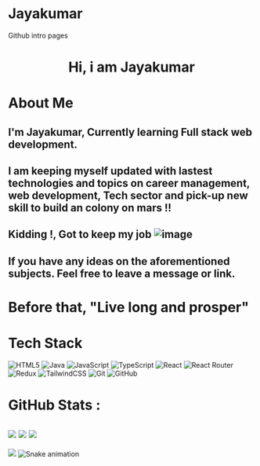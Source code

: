 # Jayakumar
Github intro pages
<div align="center"><h1> Hi, i am Jayakumar </h1> </div>

<!-- <img src="https://raw.githubusercontent.com/TheDudeThatCode/TheDudeThatCode/master/Assets/Hi.gif" width="32px"/>  -->

# About Me
## I'm Jayakumar, Currently learning Full stack web development.
## I am keeping myself updated with lastest technologies and topics on career management, web development, Tech sector and pick-up new skill to build an colony on mars !!
## Kidding !, Got to keep my job ![image](https://github.com/Jayakumar03/Jayakumar03/assets/86454250/a5235fb3-acb3-4684-961c-d6490f460214)

## If you have any ideas on the aforementioned subjects. Feel free to leave a message or link.
# Before that, "Live long and prosper"


# Tech Stack
![HTML5](https://img.shields.io/badge/html5-%23E34F26.svg?style=for-the-badge&logo=html5&logoColor=white)
![Java](https://img.shields.io/badge/java-%23ED8B00.svg?style=for-the-badge&logo=java&logoColor=white)
![JavaScript](https://img.shields.io/badge/javascript-%23323330.svg?style=for-the-badge&logo=javascript&logoColor=%23F7DF1E)
![TypeScript](https://img.shields.io/badge/typescript-%23007ACC.svg?style=for-the-badge&logo=typescript&logoColor=white)
![React](https://img.shields.io/badge/react-%2320232a.svg?style=for-the-badge&logo=react&logoColor=%2361DAFB)
![React Router](https://img.shields.io/badge/React_Router-CA4245?style=for-the-badge&logo=react-router&logoColor=white)
![Redux](https://img.shields.io/badge/redux-%23593d88.svg?style=for-the-badge&logo=redux&logoColor=white)
![TailwindCSS](https://img.shields.io/badge/tailwindcss-%2338B2AC.svg?style=for-the-badge&logo=tailwind-css&logoColor=white)
![Git](https://img.shields.io/badge/git-%23F05033.svg?style=for-the-badge&logo=git&logoColor=white)
![GitHub](https://img.shields.io/badge/github-%23121011.svg?style=for-the-badge&logo=github&logoColor=white)

# GitHub Stats :
![](https://github-readme-stats.vercel.app/api?username=Jayakumar03&hide_border=false&include_all_commits=false&count_private=false)
![](https://github-readme-streak-stats.herokuapp.com/?user=Jayakumar03&hide_border=false)
![](https://github-readme-stats.vercel.app/api/top-langs/?username=Jayakumar03&hide_border=false&include_all_commits=false&count_private=false&layout=compact)
---
[![](https://visitcount.itsvg.in/api?id=Jayakumar03&icon=0&color=0)](https://visitcount.itsvg.in)
![Snake animation](https://github.com/{{Jayakumar03}}/{{Jayakumar03}}/blob/output/github-contribution-grid-snake.svg)
<!-- made using https://prm.pushkaryadav.in -->
